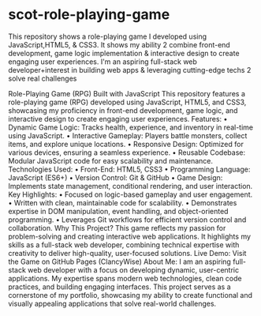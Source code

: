 # scot-role-playing-game
This repository shows a role-playing game I developed using JavaScript,HTML5, &amp; CSS3. It shows my ability 2 combine front-end development, game logic implementation &amp; interactive design to create engaging user experiences. I'm an aspiring full-stack web developer+interest in building web apps &amp; leveraging cutting-edge techs 2 solve real challenges 

Role-Playing Game (RPG) Built with JavaScript
This repository features a role-playing game (RPG) developed using JavaScript, HTML5, and CSS3, showcasing my proficiency in front-end development, game logic, and interactive design to create engaging user experiences.
Features:
•	Dynamic Game Logic: Tracks health, experience, and inventory in real-time using JavaScript.
•	Interactive Gameplay: Players battle monsters, collect items, and explore unique locations.
•	Responsive Design: Optimized for various devices, ensuring a seamless experience.
•	Reusable Codebase: Modular JavaScript code for easy scalability and maintenance.
Technologies Used:
•	Front-End: HTML5, CSS3
•	Programming Language: JavaScript (ES6+)
•	Version Control: Git & GitHub
•	Game Design: Implements state management, conditional rendering, and user interaction.
Key Highlights:
•	Focused on logic-based gameplay and user engagement.
•	Written with clean, maintainable code for scalability.
•	Demonstrates expertise in DOM manipulation, event handling, and object-oriented programming.
•	Leverages Git workflows for efficient version control and collaboration.
Why This Project?
This game reflects my passion for problem-solving and creating interactive web applications. It highlights my skills as a full-stack web developer, combining technical expertise with creativity to deliver high-quality, user-focused solutions.
Live Demo:
Visit the Game on GitHub Pages (ClancyWise)
About Me:
I am an aspiring full-stack web developer with a focus on developing dynamic, user-centric applications. My expertise spans modern web technologies, clean code practices, and building engaging interfaces. This project serves as a cornerstone of my portfolio, showcasing my ability to create functional and visually appealing applications that solve real-world challenges.
